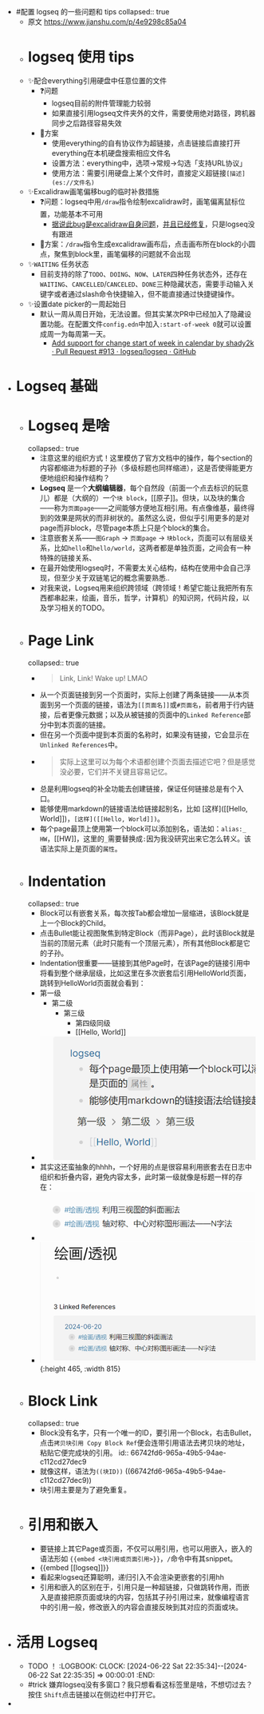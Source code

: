 - #配置 logseq 的一些问题和 tips
  collapsed:: true
	- 原文 <https://www.jianshu.com/p/4e9298c85a04>
	- # logseq 使用 tips
	- ✨配合everything引用硬盘中任意位置的文件
		- ❓问题
			- logseq目前的附件管理能力较弱
			- 如果直接引用logseq文件夹外的文件，需要使用绝对路径，跨机器同步之后路径容易失效
		- 🚩方案
			- 使用everything的自有协议作为超链接，点击链接后直接打开everything在本机硬盘搜索相应文件名
			- 设置方法：everything中，选项→常规→勾选「支持URL协议」
			- 使用方法：需要引用硬盘上某个文件时，直接定义超链接`[描述](es://文件名)`
	- ✨Excalidraw画笔偏移bug的临时补救措施
		- ❓问题：logseq中用`/draw`指令绘制excalidraw时，画笔偏离鼠标位置，功能基本不可用
			- [据说此bug是excalidraw自身问题](https://links.jianshu.com/go?to=https%3A%2F%2Fgithub.com%2Fexcalidraw%2Fexcalidraw%2Fpull%2F4806)，[并且已经修复](https://links.jianshu.com/go?to=https%3A%2F%2Fgithub.com%2Flogseq%2Flogseq%2Fissues%2F4270%23issuecomment-1064708580)，只是logseq没有跟进
		- 🚩方案：`/draw`指令生成excalidraw画布后，点击画布所在block的小圆点，聚焦到block里，画笔偏移的问题就不会出现
	- ✨`WAITING` 任务状态
		- 目前支持的除了`TODO`、`DOING`、`NOW`、`LATER`四种任务状态外，还存在`WAITING`、`CANCELLED`/`CANCELED`、`DONE`三种隐藏状态，需要手动输入关键字或者通过slash命令快捷输入，但不能直接通过快捷键操作。
	- ✨设置date picker的一周起始日
		- 默认一周从周日开始，无法设置。但其实某次PR中已经加入了隐藏设置功能。在配置文件`config.edn`中加入`:start-of-week 0`就可以设置成周一为每周第一天。
			- [Add support for change start of week in calendar by shady2k · Pull Request #913 · logseq/logseq · GitHub](https://links.jianshu.com/go?to=https%3A%2F%2Fgithub.com%2Flogseq%2Flogseq%2Fpull%2F913)
- # Logseq 基础
	- # Logseq 是啥
	  collapsed:: true
		- 注意这里的组织方式！这里模仿了官方文档中的操作，每个section的内容都缩进为标题的子孙（多级标题也同样缩进），这是否使得能更方便地组织和操作结构？
		- **Logseq** 是一个**大纲编辑器**，每个自然段（前面一个点去标识的玩意儿）都是（大纲的）一个`块 block`，[[原子]]。但块，以及块的集合——称为`页面page`——之间能够方便地互相引用。有点像维基，最终得到的效果是网状的而非树状的。虽然这么说，但似乎引用更多的是对page而非block，尽管page本质上只是个block的集合。
		- 注意嵌套关系——`图Graph` -> `页面page` -> `块block`，页面可以有层级关系，比如`hello`和`hello/world`，这两者都是单独页面，之间会有一种特殊的链接关系、
		- 在最开始使用logseq时，不需要太关心结构，结构在使用中会自己浮现，但至少关于双链笔记的概念需要熟悉..
		- 对我来说，Logseq用来组织跨领域（跨领域！希望它能让我把所有东西都串起来，绘画，音乐，哲学，计算机）的知识网，代码片段，以及学习相关的TODO。
	- # Page Link
	  collapsed:: true
		- > Link, Link! Wake up! LMAO
		- 从一个页面链接到另一个页面时，实际上创建了两条链接——从本页面到另一个页面的链接，语法为`[[页面名]]`或`#页面名`，前者用于行内链接，后者更像元数据；以及从被链接的页面中的`Linked Reference`部分中到本页面的链接。
		- 但在另一个页面中提到本页面的名称时，如果没有链接，它会显示在`Unlinked References`中。
		- > 实际上这里可以为每个术语都创建个页面去描述它吧？但是感觉没必要，它们并不关键且容易记忆。
		- 总是利用logseq的补全功能去创建链接，保证任何链接总是有个入口。
		- 能够使用markdown的链接语法给链接起别名，比如 [这样]([[Hello, World]])，`[这样]([[Hello, World]])`。
		- 每个page最顶上使用第一个block可以添加别名，语法如：`alias:_ HW`，[[HW]]，这里的`_`需要替换成`:`因为我没研究出来它怎么转义。该语法实际上是页面的`属性`。
	- # Indentation
	  collapsed:: true
		- Block可以有嵌套关系，每次按Tab都会增加一层缩进，该Block就是上一个Block的Child。
		- 点击Bullet能让视图聚焦到特定Block（而非Page），此时该Block就是当前的顶层元素（此时只能有一个顶层元素），所有其他Block都是它的子孙。
		- Indentation很重要——链接到其他Page时，在该Page的链接引用中将看到整个继承层级，比如这里在多次嵌套后引用HelloWorld页面，跳转到HelloWorld页面就会看到：
		- 第一级
			- 第二级
				- 第三级
					- 第四级同级
					- [[Hello, World]]
		- ![image.png](../assets/image_1718888863126_0.png)
		- 其实这还蛮抽象的hhhh，一个好用的点是很容易利用嵌套去在日志中组织和折叠内容，避免内容太多，此时第一级就像是标题一样的存在：
		- ![image.png](../assets/image_1718888970497_0.png)
		- ![image.png](../assets/image_1718889000774_0.png){:height 465, :width 815}
	- # Block Link
	  collapsed:: true
		- Block没有名字，只有一个唯一的ID，要引用一个Block，右击Bullet，点击`拷贝块引用 Copy Block Ref`便会连带引用语法去拷贝块的地址，粘贴它便完成块的引用。
		  id:: 66742fd6-965a-49b5-94ae-c112cd27dec9
		- 就像这样，语法为`((块ID))` ((66742fd6-965a-49b5-94ae-c112cd27dec9))
		- 块引用主要是为了避免重复。
	- # 引用和嵌入
		- 要链接上其它Page或页面，不仅可以用引用，也可以用嵌入，嵌入的语法形如 `{{embed <块引用或页面引用>}}`，`/`命令中有其snippet。
		- {{embed [[logseq]]}}
		- 看起来logseq还算聪明，递归引入不会渲染更嵌套的引用hh
		- 引用和嵌入的区别在于，引用只是一种超链接，只做跳转作用，而嵌入是直接把原页面或块的内容，包括其子孙引用过来，就像编程语言中的引用一般，修改嵌入的内容会直接反映到其对应的页面或块。
- # 活用 Logseq
	- TODO ！
	  :LOGBOOK:
	  CLOCK: [2024-06-22 Sat 22:35:34]--[2024-06-22 Sat 22:35:35] =>  00:00:01
	  :END:
	- #trick 嫌弃logseq没有多窗口？我只想看看这标签里是啥，不想切过去？按住 `Shift`点击链接以在侧边栏中打开它。
-